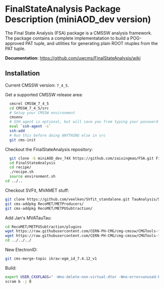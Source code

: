 FinalStateAnalysis Package Description (miniAOD_dev version)
============================================================

The Final State Analysis (FSA) package is a CMSSW analysis framework.  
The package contains a complete implementatation to build a POG-approved 
PAT tuple, and utilities for generating plain ROOT ntuples from the PAT tuple.

**Documentation:** https://github.com/uwcms/FinalStateAnalysis/wiki


Installation
------------

Current CMSSW version: ``7_4_5``.

Get a supported CMSSW release area:

```bash
  cmsrel CMSSW_7_4_5
  cd CMSSW_7_4_5/src
  # Setup your CMSSW environment
  cmsenv
  # SSH agent is optional, but will save you from typing your password many times
  eval `ssh-agent -s`
  ssh-add
  # Run this before doing ANYTHING else in src
  git cms-init
```

Checkout the FinalStateAnalysis repository:

```bash
  git clone -b miniAOD_dev_74X https://github.com/zaixingmao/FSA.git FinalStateAnalysis
  cd FinalStateAnalysis
  cd recipe/
  ./recipe.sh
  source environment.sh
cd ../..
```


Checkout SVFit, MVAMET stuff:

```bash
git clone https://github.com/veelken/SVfit_standalone.git TauAnalysis/SVfitStandalone
git cms-addpkg RecoMET/METProducers/
git cms-addpkg RecoMET/METPUSubtraction/
```


Add Jan's MVATauTau:

```bash
cd RecoMET/METPUSubtraction/plugins
wget https://raw.githubusercontent.com/CERN-PH-CMG/cmg-cmssw/CMGTools-from-CMSSW_7_4_3/RecoMET/METPUSubtraction/plugins/PFMETProducerMVATauTau.cc .
wget https://raw.githubusercontent.com/CERN-PH-CMG/cmg-cmssw/CMGTools-from-CMSSW_7_4_3/RecoMET/METPUSubtraction/plugins/PFMETProducerMVATauTau.h .
cd ../../../
```

New ElectronID:
```bash
git cms-merge-topic ikrav:egm_id_7.4.12_v1
```


Build:

```bash
export USER_CXXFLAGS=" -Wno-delete-non-virtual-dtor -Wno-error=unused-but-set-variable -Wno-error=unused-variable -Wno-error=sign-compare -Wno-error=reorder"
scram b -j 8
```